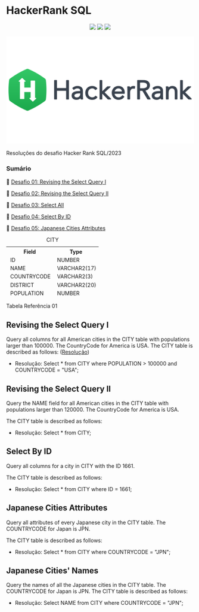 # HackerRank SQL

<p align="center">
  <img src="https://img.shields.io/badge/HackerRank-00EA64?style=flat&logo=hackerrank&logoColor=white"/>
  <img src="https://img.shields.io/badge/SQL-F80000?style=flat&logo=oracle&logoColor=white"/>
  <img src="http://img.shields.io/static/v1?label=STATUS&message=Em Andamento&color=yellow&style=flat"/>
</p>

 <p align="center"><img src="https://github.com/almeidastor/imgsforreadme/blob/main/rackerankchal/icon.png"></p>

<p align="justify">
Resoluções do desafio Hacker Rank SQL/2023
</p>

### Sumário
🔹 [Desafio 01: Revising the Select Query I](#revising-the-select-query-i) 

🔹 [Desafio 02: Revising the Select Query II](#revising-the-select-query-ii)

🔹 [Desafio 03: Select All](#select-all)

🔹 [Desafio 04: Select By ID](#select-by-id)

🔹 [Desafio 05: Japanese Cities Attributes](#japanese-cities-attributes)


<table id="tabref1">
	<caption>CITY<br></caption>
	<thead>
	<tr>
		<th>Field</th>
		<th>Type<br></th>
	</tr>
	<tr>
		<td>&nbsp;ID<br></td>
		<td>&nbsp;NUMBER</td>
	</tr>
	<tr>
		<td>&nbsp;NAME</td>
		<td>&nbsp;VARCHAR2(17)<br></td>
	</tr>
	<tr>
		<td>&nbsp;COUNTRYCODE</td>
		<td>&nbsp;VARCHAR2(3)</td>
	</tr>
	<tr>
		<td>&nbsp;DISTRICT</td>
		<td>&nbsp;VARCHAR2(20)</td>
	</tr>
	<tr>
		<td>&nbsp;POPULATION</td>
		<td>&nbsp;NUMBER</td>
	</tr>	</thead>
</table>
Tabela Referência 01

## Revising the Select Query I
Query all columns for all American cities in the CITY table with populations larger than 100000. The CountryCode for America is USA. 
The CITY table is described as follows:
(<a href="tabref1">Resolução</a>)


* Resolução: Select * from CITY where POPULATION > 100000 and COUNTRYCODE = "USA";



## Revising the Select Query II
Query the NAME field for all American cities in the CITY table with populations larger than 120000. The CountryCode for America is USA.

The CITY table is described as follows: 


* Resolução: Select * from CITY;


## Select By ID
Query all columns for a city in CITY with the ID 1661.

The CITY table is described as follows: 

* Resolução: Select * from CITY where ID = 1661;



## Japanese Cities Attributes
Query all attributes of every Japanese city in the CITY table. The COUNTRYCODE for Japan is JPN.

The CITY table is described as follows: 


* Resolução: Select * from CITY where COUNTRYCODE = "JPN";


## Japanese Cities' Names
Query the names of all the Japanese cities in the CITY table. The COUNTRYCODE for Japan is JPN.
The CITY table is described as follows: 

* Resolução: Select NAME from CITY where COUNTRYCODE = "JPN";

